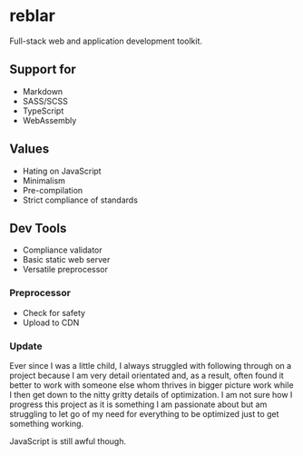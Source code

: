 # reblar

Full-stack web and application development toolkit.

## Support for

- Markdown
- SASS/SCSS
- TypeScript
- WebAssembly

## Values

- Hating on JavaScript
- Minimalism
- Pre-compilation
- Strict compliance of standards

## Dev Tools

- Compliance validator
- Basic static web server
- Versatile preprocessor

### Preprocessor

- Check for safety
- Upload to CDN

### Update

Ever since I was a little child, I always struggled with following through on a project because I am very detail orientated and, as a result, often found it better to work with someone else whom thrives in bigger picture work while I then get down to the nitty gritty details of optimization. I am not sure how I progress this project as it is something I am passionate about but am struggling to let go of my need for everything to be optimized just to get something working.

JavaScript is still awful though.
